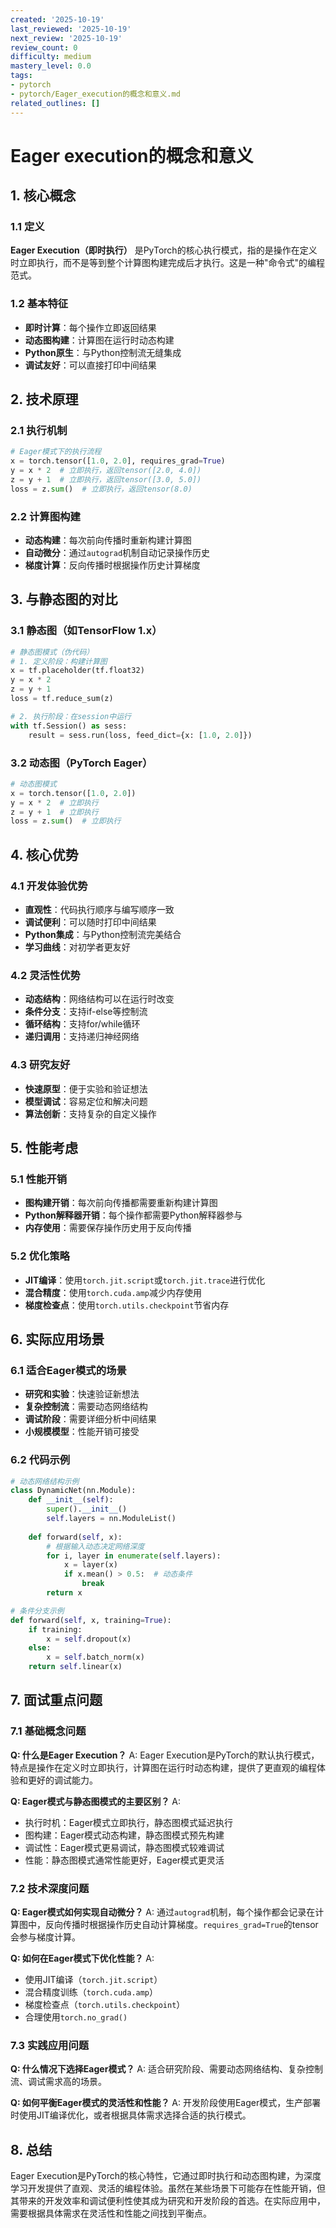 ```yaml
---
created: '2025-10-19'
last_reviewed: '2025-10-19'
next_review: '2025-10-19'
review_count: 0
difficulty: medium
mastery_level: 0.0
tags:
- pytorch
- pytorch/Eager_execution的概念和意义.md
related_outlines: []
---
```


# Eager execution的概念和意义

## 1. 核心概念

### 1.1 定义
**Eager Execution（即时执行）** 是PyTorch的核心执行模式，指的是操作在定义时立即执行，而不是等到整个计算图构建完成后才执行。这是一种"命令式"的编程范式。

### 1.2 基本特征
- **即时计算**：每个操作立即返回结果
- **动态图构建**：计算图在运行时动态构建
- **Python原生**：与Python控制流无缝集成
- **调试友好**：可以直接打印中间结果

## 2. 技术原理

### 2.1 执行机制
```python
# Eager模式下的执行流程
x = torch.tensor([1.0, 2.0], requires_grad=True)
y = x * 2  # 立即执行，返回tensor([2.0, 4.0])
z = y + 1  # 立即执行，返回tensor([3.0, 5.0])
loss = z.sum()  # 立即执行，返回tensor(8.0)
```

### 2.2 计算图构建
- **动态构建**：每次前向传播时重新构建计算图
- **自动微分**：通过`autograd`机制自动记录操作历史
- **梯度计算**：反向传播时根据操作历史计算梯度

## 3. 与静态图的对比

### 3.1 静态图（如TensorFlow 1.x）
```python
# 静态图模式（伪代码）
# 1. 定义阶段：构建计算图
x = tf.placeholder(tf.float32)
y = x * 2
z = y + 1
loss = tf.reduce_sum(z)

# 2. 执行阶段：在session中运行
with tf.Session() as sess:
    result = sess.run(loss, feed_dict={x: [1.0, 2.0]})
```

### 3.2 动态图（PyTorch Eager）
```python
# 动态图模式
x = torch.tensor([1.0, 2.0])
y = x * 2  # 立即执行
z = y + 1  # 立即执行
loss = z.sum()  # 立即执行
```

## 4. 核心优势

### 4.1 开发体验优势
- **直观性**：代码执行顺序与编写顺序一致
- **调试便利**：可以随时打印中间结果
- **Python集成**：与Python控制流完美结合
- **学习曲线**：对初学者更友好

### 4.2 灵活性优势
- **动态结构**：网络结构可以在运行时改变
- **条件分支**：支持if-else等控制流
- **循环结构**：支持for/while循环
- **递归调用**：支持递归神经网络

### 4.3 研究友好
- **快速原型**：便于实验和验证想法
- **模型调试**：容易定位和解决问题
- **算法创新**：支持复杂的自定义操作

## 5. 性能考虑

### 5.1 性能开销
- **图构建开销**：每次前向传播都需要重新构建计算图
- **Python解释器开销**：每个操作都需要Python解释器参与
- **内存使用**：需要保存操作历史用于反向传播

### 5.2 优化策略
- **JIT编译**：使用`torch.jit.script`或`torch.jit.trace`进行优化
- **混合精度**：使用`torch.cuda.amp`减少内存使用
- **梯度检查点**：使用`torch.utils.checkpoint`节省内存

## 6. 实际应用场景

### 6.1 适合Eager模式的场景
- **研究和实验**：快速验证新想法
- **复杂控制流**：需要动态网络结构
- **调试阶段**：需要详细分析中间结果
- **小规模模型**：性能开销可接受

### 6.2 代码示例
```python
# 动态网络结构示例
class DynamicNet(nn.Module):
    def __init__(self):
        super().__init__()
        self.layers = nn.ModuleList()
    
    def forward(self, x):
        # 根据输入动态决定网络深度
        for i, layer in enumerate(self.layers):
            x = layer(x)
            if x.mean() > 0.5:  # 动态条件
                break
        return x

# 条件分支示例
def forward(self, x, training=True):
    if training:
        x = self.dropout(x)
    else:
        x = self.batch_norm(x)
    return self.linear(x)
```

## 7. 面试重点问题

### 7.1 基础概念问题
**Q: 什么是Eager Execution？**
A: Eager Execution是PyTorch的默认执行模式，特点是操作在定义时立即执行，计算图在运行时动态构建，提供了更直观的编程体验和更好的调试能力。

**Q: Eager模式与静态图模式的主要区别？**
A: 
- 执行时机：Eager模式立即执行，静态图模式延迟执行
- 图构建：Eager模式动态构建，静态图模式预先构建
- 调试性：Eager模式更易调试，静态图模式较难调试
- 性能：静态图模式通常性能更好，Eager模式更灵活

### 7.2 技术深度问题
**Q: Eager模式如何实现自动微分？**
A: 通过`autograd`机制，每个操作都会记录在计算图中，反向传播时根据操作历史自动计算梯度。`requires_grad=True`的tensor会参与梯度计算。

**Q: 如何在Eager模式下优化性能？**
A: 
- 使用JIT编译（`torch.jit.script`）
- 混合精度训练（`torch.cuda.amp`）
- 梯度检查点（`torch.utils.checkpoint`）
- 合理使用`torch.no_grad()`

### 7.3 实践应用问题
**Q: 什么情况下选择Eager模式？**
A: 适合研究阶段、需要动态网络结构、复杂控制流、调试需求高的场景。

**Q: 如何平衡Eager模式的灵活性和性能？**
A: 开发阶段使用Eager模式，生产部署时使用JIT编译优化，或者根据具体需求选择合适的执行模式。

## 8. 总结

Eager Execution是PyTorch的核心特性，它通过即时执行和动态图构建，为深度学习开发提供了直观、灵活的编程体验。虽然在某些场景下可能存在性能开销，但其带来的开发效率和调试便利性使其成为研究和开发阶段的首选。在实际应用中，需要根据具体需求在灵活性和性能之间找到平衡点。

